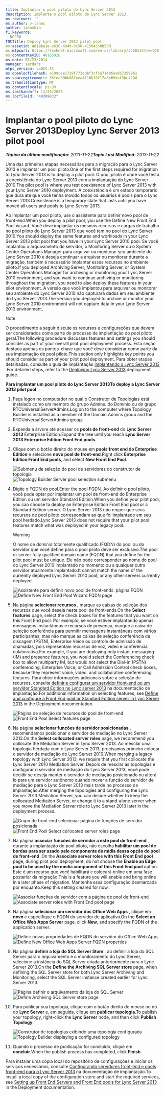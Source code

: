 ```yaml
---
title: Implantar o pool piloto do Lync Server 2013
description: Implante o pool piloto do Lync Server 2013.
ms.reviewer: ''
ms.author: v-lanac
author: lanachin
f1.keywords:
- NOCSH
TOCTitle: Deploy Lync Server 2013 pilot pool
ms:assetid: a81aba1e-e636-434b-8c56-4150435bb55d
ms:mtpsurl: https://technet.microsoft.com/en-us/library/JJ205144(v=OCS.15)
ms:contentKeyID: 48185028
ms.date: 07/23/2014
manager: serdars
mtps_version: v=OCS.15
ms.openlocfilehash: a599cee1719f773ebbf3cf5a71405aa9b7259261
ms.sourcegitcommit: 36fee89bb887bea4f18b19f17a8c69daf5bc423d
ms.translationtype: MT
ms.contentlocale: pt-BR
ms.lasthandoff: 11/24/2020
ms.locfileid: "49389832"
---
```

# <a name="deploy-lync-server-2013-pilot-pool"></a><span data-ttu-id="60b81-103">Implantar o pool piloto do Lync Server 2013</span><span class="sxs-lookup"><span data-stu-id="60b81-103">Deploy Lync Server 2013 pilot pool</span></span>

<div data-xmlns="http://www.w3.org/1999/xhtml">

<div class="topic" data-xmlns="http://www.w3.org/1999/xhtml" data-msxsl="urn:schemas-microsoft-com:xslt" data-cs="https://msdn.microsoft.com/">

<div data-asp="https://msdn2.microsoft.com/asp">



</div>

<div id="mainSection">

<div id="mainBody"><span data-ttu-id="60b81-104">

<span> </span></span><span class="sxs-lookup"><span data-stu-id="60b81-104">

<span> </span></span></span>

<span data-ttu-id="60b81-105">_**Tópico da última modificação:** 2013-11-22_</span><span class="sxs-lookup"><span data-stu-id="60b81-105">_**Topic Last Modified:** 2013-11-22_</span></span>

<span data-ttu-id="60b81-106">Uma das primeiras etapas necessárias para a migração para o Lync Server 2013 é implantar um pool piloto.</span><span class="sxs-lookup"><span data-stu-id="60b81-106">One of the first steps required for migration to Lync Server 2013 is to deploy a pilot pool.</span></span> <span data-ttu-id="60b81-107">O pool piloto é onde você testa a coexistência do Lync Server 2013 com a implantação do Lync Server 2010.</span><span class="sxs-lookup"><span data-stu-id="60b81-107">The pilot pool is where you test coexistence of Lync Server 2013 with your Lync Server 2010 deployment.</span></span> <span data-ttu-id="60b81-108">A coexistência é um estado temporário que dura até que você tenha movido todos os usuários e pools para o Lync Server 2013.</span><span class="sxs-lookup"><span data-stu-id="60b81-108">Coexistence is a temporary state that lasts until you have moved all users and pools to Lync Server 2013.</span></span>

<span data-ttu-id="60b81-109">Ao implantar um pool piloto, use o assistente para definir novo pool de front-end.</span><span class="sxs-lookup"><span data-stu-id="60b81-109">When you deploy a pilot pool, you use the Define New Front End Pool wizard.</span></span> <span data-ttu-id="60b81-110">Você deve implantar os mesmos recursos e cargas de trabalho no pool piloto do Lync Server 2013 que você tem no pool do Lync Server 2010.</span><span class="sxs-lookup"><span data-stu-id="60b81-110">You should deploy the same features and workloads in your Lync Server 2013 pilot pool that you have in your Lync Server 2010 pool.</span></span> <span data-ttu-id="60b81-111">Se você implantou o arquivamento do servidor, o Monitoring Server ou o System Center Operations Manager para arquivar ou monitorar seu ambiente do Lync Server 2010 e deseja continuar a arquivar ou monitorar durante a migração, também é necessário implantar esses recursos no ambiente piloto.</span><span class="sxs-lookup"><span data-stu-id="60b81-111">If you deployed Archiving Server, Monitoring Server, or System Center Operations Manager for archiving or monitoring your Lync Server 2010 environment, and you want to continue archiving or monitoring throughout the migration, you need to also deploy these features in your pilot environment.</span></span> <span data-ttu-id="60b81-112">A versão que você implantou para arquivar ou monitorar seu ambiente do Lync Server 2010 não capturará dados em seu ambiente do Lync Server 2013.</span><span class="sxs-lookup"><span data-stu-id="60b81-112">The version you deployed to archive or monitor your Lync Server 2010 environment will not capture data in your Lync Server 2013 environment.</span></span>

<div>


> [!NOTE]  
> <span data-ttu-id="60b81-113">O procedimento a seguir discute os recursos e configurações que devem ser considerados como parte do processo de implantação do pool piloto geral.</span><span class="sxs-lookup"><span data-stu-id="60b81-113">The following procedure discusses features and settings you should consider as part of your overall pilot pool deployment process.</span></span> <span data-ttu-id="60b81-114">Esta seção destaca apenas os pontos-chave que você deve considerar como parte da sua implantação de pool piloto.</span><span class="sxs-lookup"><span data-stu-id="60b81-114">This section only highlights key points you should consider as part of your pilot pool deployment.</span></span> <span data-ttu-id="60b81-115">Para obter etapas detalhadas, consulte o guia de implantação <A href="lync-server-2013-deploying-lync-server.md">implantando o Lync Server 2013</A> .</span><span class="sxs-lookup"><span data-stu-id="60b81-115">For detailed steps, refer to the <A href="lync-server-2013-deploying-lync-server.md">Deploying Lync Server 2013</A> deployment guide.</span></span>



</div>

<span data-ttu-id="60b81-116">**Para implantar um pool piloto do Lync Server 2013**</span><span class="sxs-lookup"><span data-stu-id="60b81-116">**To deploy a Lync Server 2013 pilot pool**</span></span>

1.  <span data-ttu-id="60b81-117">Faça logon no computador no qual o Construtor de Topologias está instalado como um membro do grupo Admins. do Domínio ou do grupo RTCUniversalServerAdmins.</span><span class="sxs-lookup"><span data-stu-id="60b81-117">Log on to the computer where Topology Builder is installed as a member of the Domain Admins group and the RTCUniversalServerAdmins group.</span></span>

2.  <span data-ttu-id="60b81-118">Expanda a árvore até acessar os **pools de front-end** do **Lync Server 2013** Enterprise Edition.</span><span class="sxs-lookup"><span data-stu-id="60b81-118">Expand the tree until you reach **Lync Server 2013** **Enterprise Edition Front End pools**.</span></span>

3.  <span data-ttu-id="60b81-119">Clique com o botão direito do mouse em **pools front end do Enterprise Edition** e selecione **novo pool de front-end**.</span><span class="sxs-lookup"><span data-stu-id="60b81-119">Right click **Enterprise Edition Front End pools**, and select **New Front End Pool**.</span></span>
    
    <span data-ttu-id="60b81-120">![Submenu de seleção do pool de servidores do construtor de topologia](images/JJ205144.c2feed27-3418-42a6-a254-76e83607db9c(OCS.15).jpg "Submenu de seleção do pool de servidores do construtor de topologia")</span><span class="sxs-lookup"><span data-stu-id="60b81-120">![Topology Builder Server pool selection submenu](images/JJ205144.c2feed27-3418-42a6-a254-76e83607db9c(OCS.15).jpg "Topology Builder Server pool selection submenu")</span></span>

4.  <span data-ttu-id="60b81-121">Digite o FQDN do pool.</span><span class="sxs-lookup"><span data-stu-id="60b81-121">Enter the pool FQDN.</span></span> <span data-ttu-id="60b81-122">Ao definir o pool piloto, você pode optar por implantar um pool de front-end do Enterprise Edition ou um servidor Standard Edition.</span><span class="sxs-lookup"><span data-stu-id="60b81-122">When you define your pilot pool, you can choose to deploy an Enterprise Edition Front End pool or a Standard Edition server.</span></span> <span data-ttu-id="60b81-123">O Lync Server 2013 não requer que seus recursos de pool piloto correspondam ao que foi implantado em seu pool herdado.</span><span class="sxs-lookup"><span data-stu-id="60b81-123">Lync Server 2013 does not require that your pilot pool features match what was deployed in your legacy pool.</span></span>
    
    <div>
    

    > [!WARNING]  
    > <span data-ttu-id="60b81-124">O nome de domínio totalmente qualificado (FQDN) do pool ou do servidor que você define para o pool piloto deve ser exclusivo.</span><span class="sxs-lookup"><span data-stu-id="60b81-124">The pool or server fully qualified domain name (FQDN) that you define for the pilot pool must be unique.</span></span> <span data-ttu-id="60b81-125">Ele não pode corresponder ao nome do pool do Lync Server 2010 implantado no momento ou a qualquer outro servidor atualmente implantado.</span><span class="sxs-lookup"><span data-stu-id="60b81-125">It cannot match the name of the currently deployed Lync Server 2010 pool, or any other servers currently deployed.</span></span>

    
    </div>
    
    <span data-ttu-id="60b81-126">![Assistente para definir novo pool de front-ends. página FQDN](images/JJ205144.c5fd138c-e75a-413a-827f-b1461c996d40(OCS.15).jpg "Assistente para definir novo pool de front-ends. página FQDN")</span><span class="sxs-lookup"><span data-stu-id="60b81-126">![Define New Front End Pool Wizard FQDN page](images/JJ205144.c5fd138c-e75a-413a-827f-b1461c996d40(OCS.15).jpg "Define New Front End Pool Wizard FQDN page")</span></span>

5.  <span data-ttu-id="60b81-127">Na página **selecionar recursos** , marque as caixas de seleção dos recursos que você deseja neste pool de front-ends.</span><span class="sxs-lookup"><span data-stu-id="60b81-127">On the **Select features** page, select the check boxes for the features that you want on this Front End pool.</span></span> <span data-ttu-id="60b81-128">Por exemplo, se você estiver implantando apenas mensagens instantâneas e recursos de presença, marque a caixa de seleção conferência para permitir mensagens instantâneas com vários participantes, mas não marque as caixas de seleção conferência de discagem (PSTN), Enterprise Voice ou controle de admissão de chamadas, pois representam recursos de voz, vídeo e conferência colaborativa.</span><span class="sxs-lookup"><span data-stu-id="60b81-128">For example, if you are deploying only instant messaging (IM) and presence features, you would select the Conferencing check box to allow multiparty IM, but would not select the Dial-in (PSTN) conferencing, Enterprise Voice, or Call Admission Control check boxes, because they represent voice, video, and collaborative conferencing features.</span></span> <span data-ttu-id="60b81-129">Para obter informações adicionais sobre a seleção de recursos, consulte [definir e configurar um servidor front-end ou um servidor Standard Edition no Lync server 2013](lync-server-2013-define-and-configure-a-front-end-pool-or-standard-edition-server.md) na documentação de implantação.</span><span class="sxs-lookup"><span data-stu-id="60b81-129">For additional information on selecting features, see [Define and configure a Front End pool or Standard Edition server in Lync Server 2013](lync-server-2013-define-and-configure-a-front-end-pool-or-standard-edition-server.md) in the Deployment documentation.</span></span>
    
    <span data-ttu-id="60b81-130">![Página de seleção de recursos do pool de front-end](images/JJ204718.5c3f3ff9-6e17-4d66-9b13-3bd55b38246b(OCS.15).jpg "Página de seleção de recursos do pool de front-end")</span><span class="sxs-lookup"><span data-stu-id="60b81-130">![Front End Pool Select features page](images/JJ204718.5c3f3ff9-6e17-4d66-9b13-3bd55b38246b(OCS.15).jpg "Front End Pool Select features page")</span></span>

6.  <span data-ttu-id="60b81-131">Na página **selecionar funções de servidor posicionadas** , recomendamos posicionar o servidor de mediação no Lync Server 2013.</span><span class="sxs-lookup"><span data-stu-id="60b81-131">On the **Select collocated server roles** page, we recommend you collocate the Mediation Server in Lync Server 2013.</span></span> <span data-ttu-id="60b81-132">Ao mesclar uma topologia herdada com o Lync Server 2013, precisamos primeiro colocar o servidor de mediação do Lync Server 2010.</span><span class="sxs-lookup"><span data-stu-id="60b81-132">When merging a legacy topology with Lync Server 2013, we require that you first collocate the Lync Server 2010 Mediation Server.</span></span> <span data-ttu-id="60b81-133">Depois de mesclar as topologias e configurar o servidor de mediação do Lync Server 2013, você pode decidir se deseja manter o servidor de mediação posicionado ou alterá-lo para um servidor autônomo quando mover a função do servidor de mediação para o Lync Server 2013 mais tarde no processo de implantação.</span><span class="sxs-lookup"><span data-stu-id="60b81-133">After merging the topologies and configuring the Lync Server 2013 Mediation Server, you can decide whether to keep the collocated Mediation Server, or change it to a stand-alone server when you move the Mediation Server role to Lync Server 2013 later in the deployment process.</span></span>
    
    <span data-ttu-id="60b81-134">![Grupo de front-end selecionar página de funções de servidor posicionada](images/JJ204718.e00b7eba-010b-44ed-b0a6-6ab3e534fb8c(OCS.15).jpg "Grupo de front-end selecionar página de funções de servidor posicionada")</span><span class="sxs-lookup"><span data-stu-id="60b81-134">![Front End Pool Select collocated server roles page](images/JJ204718.e00b7eba-010b-44ed-b0a6-6ab3e534fb8c(OCS.15).jpg "Front End Pool Select collocated server roles page")</span></span>

7.  <span data-ttu-id="60b81-135">Na página **associar funções de servidor a este pool de front-end** , durante a implantação do pool piloto, não escolha **habilitar um pool de bordas para ser usado pelo componente de mídia dessa opção do pool de front-end** .</span><span class="sxs-lookup"><span data-stu-id="60b81-135">On the **Associate server roles with this Front End pool** page, during pilot pool deployment, do not choose the **Enable an Edge pool to be used by the media component of this Front End pool** option.</span></span> <span data-ttu-id="60b81-136">Este é um recurso que você habilitará e colocará online em uma fase posterior da migração.</span><span class="sxs-lookup"><span data-stu-id="60b81-136">This is a feature you will enable and bring online in a later phase of migration.</span></span> <span data-ttu-id="60b81-137">Mantenha essa configuração desmarcada por enquanto.</span><span class="sxs-lookup"><span data-stu-id="60b81-137">Keep this setting cleared for now.</span></span>
    
    <span data-ttu-id="60b81-138">![Associar funções de servidor com a página de pool de front-end](images/JJ204718.2d95a798-ad76-4dad-9392-ce41f4d938d1(OCS.15).jpg "Associar funções de servidor com a página de pool de front-end")</span><span class="sxs-lookup"><span data-stu-id="60b81-138">![Associate server roles with Front End pool page](images/JJ204718.2d95a798-ad76-4dad-9392-ce41f4d938d1(OCS.15).jpg "Associate server roles with Front End pool page")</span></span>

8.  <span data-ttu-id="60b81-139">Na página **selecionar um servidor dos Office Web Apps** , clique em **novo** e especifique o FQDN do servidor de aplicativo.</span><span class="sxs-lookup"><span data-stu-id="60b81-139">On the **Select an Office Web Apps Server** page, click **New**, and specify the FQDN of the application server.</span></span>
    
    <span data-ttu-id="60b81-140">![Definir novas propriedades de FQDN do servidor do Office Web Apps](images/JJ204718.25c6b455-f1b8-4326-a569-6e338153d398(OCS.15).jpg "Definir novas propriedades de FQDN do servidor do Office Web Apps")</span><span class="sxs-lookup"><span data-stu-id="60b81-140">![Define New Office Web Apps Server FQDN properties](images/JJ204718.25c6b455-f1b8-4326-a569-6e338153d398(OCS.15).jpg "Define New Office Web Apps Server FQDN properties")</span></span>

9.  <span data-ttu-id="60b81-141">Na página **definir a loja do SQL Server Store** , ao definir a loja do SQL Server para o arquivamento e o monitoramento do Lync Server, selecione a instância do SQL Server criada anteriormente para o Lync Server 2013.</span><span class="sxs-lookup"><span data-stu-id="60b81-141">On the **Define the Archiving SQL Server store** page, when defining the SQL Server store for both Lync Server Archiving and Monitoring, select the SQL Server instance created earlier for Lync Server 2013.</span></span>
    
    <span data-ttu-id="60b81-142">![Página definir o arquivamento da loja do SQL Server](images/JJ204718.0f76f1dc-d0d7-42a0-aea3-400b8e1f35cd(OCS.15).jpg "Página definir o arquivamento da loja do SQL Server")</span><span class="sxs-lookup"><span data-stu-id="60b81-142">![Define Archiving SQL Server store page](images/JJ204718.0f76f1dc-d0d7-42a0-aea3-400b8e1f35cd(OCS.15).jpg "Define Archiving SQL Server store page")</span></span>

10. <span data-ttu-id="60b81-143">Para publicar sua topologia, clique com o botão direito do mouse no nó do **Lync Server** e, em seguida, clique em **publicar topologia**.</span><span class="sxs-lookup"><span data-stu-id="60b81-143">To publish your topology, right-click the **Lync Server** node, and then click **Publish Topology**.</span></span>
    
    <span data-ttu-id="60b81-144">![Construtor de topologias exibindo uma topologia configurada](images/JJ205144.c3eafa20-159e-4355-a23d-9f72aeb26037(OCS.15).jpg "Construtor de topologias exibindo uma topologia configurada")</span><span class="sxs-lookup"><span data-stu-id="60b81-144">![Topology Builder displaying a configured topology](images/JJ205144.c3eafa20-159e-4355-a23d-9f72aeb26037(OCS.15).jpg "Topology Builder displaying a configured topology")</span></span>

11. <span data-ttu-id="60b81-145">Quando o processo de publicação for concluído, clique em **concluir**.</span><span class="sxs-lookup"><span data-stu-id="60b81-145">When the publish process has completed, click **Finish**.</span></span>

<span data-ttu-id="60b81-146">Para instalar uma cópia local do repositório de configurações e iniciar os serviços necessários, consulte [Configurando servidores front-end e pools front-end para o Lync Server 2013](lync-server-2013-setting-up-front-end-servers-and-front-end-pools.md) na documentação de implantação.</span><span class="sxs-lookup"><span data-stu-id="60b81-146">To install a local copy of the configuration store and start the required services, see [Setting up Front End Servers and Front End pools for Lync Server 2013](lync-server-2013-setting-up-front-end-servers-and-front-end-pools.md) in the Deployment documentation.</span></span>


<span data-ttu-id="60b81-147"></div>

<span> </span>

</div>

</div>

</span><span class="sxs-lookup"><span data-stu-id="60b81-147"></div>

<span> </span>

</div>

</div>

</span></span></div>

